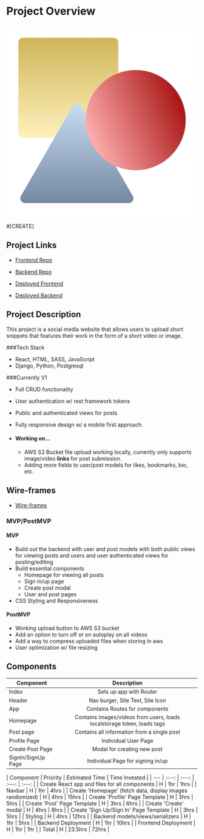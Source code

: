 # Project Overview

![create](https://github.com/brian99na/create/blob/main/src/images/android-chrome-512x512.png?raw=true)

#[CREATE]

## Project Links

- [Frontend Repo](https://github.com/brian99na/project-2)
- [Backend Repo](https://github.com/brian99na/create-django-backend)

- [Deployed Frontend](https://brian99na.github.io/create/)
- [Deployed Backend](http://create-art.herokuapp.com/all/)


## Project Description

This project is a social media website that allows users to upload short snippets that features their work in the form of a short video or image.

###Tech Stack
- React, HTML, SASS, JavaScript
- Django, Python, Postgresql

###Currently V1
- Full CRUD functionality
- User authentication w/ rest framework tokens
- Public and authenticated views for posts
- Fully responsive design w/ a mobile first approach.

- #### Working on...
    - AWS S3 Bucket file upload working locally, currently only supports image/video __links__ for post submission.
    - Adding more fields to user/post models for likes, bookmarks, bio, etc.


## Wire-frames

- [Wire-frames](https://www.figma.com/file/eXg9KbZjNAU4Skm2P8qfwB/Create-Wireframes?node-id=0%3A1)

### MVP/PostMVP

#### MVP
- Build out the backend with user and post models with both public views for viewing posts 
and users and user authenticated views for posting/editing
- Build essential components
    - Homepage for viewing all posts
    - Sign in/up page
    - Create post modal
    - User and post pages
- CSS Styling and Responsiveness

#### PostMVP

- Working upload button to AWS S3 bucket
- Add an option to turn off or on autoplay on all videos
- Add a way to compress uploaded files when storing in aws
- User optimization w/ file resizing

## Components

| Component | Description | 
| --- | :---: |  
| Index | Sets up app with Router | 
| Header | Nav burger, Site Text, Site Icon | 
| App | Contains Routes for components |
| Homepage | Contains images/videos from users, loads localstorage token, loads tags | 
| Post page | Contains all information from a single post |
| Profile Page | Individual User Page |
| Create Post Page | Modal for creating new post |
| SignIn/SignUp Page | Individual Page for signing in/up |

| Component | Priority | Estimated Time | Time Invested |
| --- | :---: |  :---: | :---: | :---: |
| Create React app and files for all components | H | 1hr | 1hrs |
| Navbar | H | 1hr | 4hrs |
| Create 'Homepage' (fetch data, display images randomized) | H | 4hrs | 15hrs |
| Create 'Profile' Page Template | H | 3hrs | 5hrs |
| Create 'Post' Page Template | H | 3hrs | 6hrs |
| Create 'Create' modal | H | 4hrs | 8hrs |
| Create 'Sign Up/Sign In' Page Template | H | 3hrs | 5hrs |
| Styling | H | 4hrs | 12hrs |
| Backend models/views/serializers | H | 1hr | 5hrs |
| Backend Deployment | H | 1hr | 10hrs |
| Frontend Deployment | H | 1hr | 1hr |
| Total | H | 23.5hrs | 72hrs |

